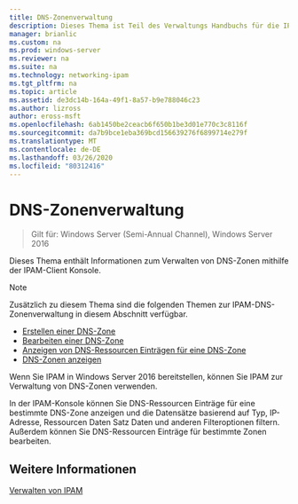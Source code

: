 ```yaml
---
title: DNS-Zonenverwaltung
description: Dieses Thema ist Teil des Verwaltungs Handbuchs für die IP-Adressverwaltung (IPAM) in Windows Server 2016.
manager: brianlic
ms.custom: na
ms.prod: windows-server
ms.reviewer: na
ms.suite: na
ms.technology: networking-ipam
ms.tgt_pltfrm: na
ms.topic: article
ms.assetid: de3dc14b-164a-49f1-8a57-b9e788046c23
ms.author: lizross
author: eross-msft
ms.openlocfilehash: 6ab1450be2ceacb6f650b1be3d01e770c3c8116f
ms.sourcegitcommit: da7b9bce1eba369bcd156639276f6899714e279f
ms.translationtype: MT
ms.contentlocale: de-DE
ms.lasthandoff: 03/26/2020
ms.locfileid: "80312416"
---
```

# <a name="dns-zone-management"></a>DNS-Zonenverwaltung

>Gilt für: Windows Server (Semi-Annual Channel), Windows Server 2016

Dieses Thema enthält Informationen zum Verwalten von DNS-Zonen mithilfe der IPAM-Client Konsole.  
  
> [!NOTE]  
> Zusätzlich zu diesem Thema sind die folgenden Themen zur IPAM-DNS-Zonenverwaltung in diesem Abschnitt verfügbar.  
>   
> -   [Erstellen einer DNS-Zone](../../technologies/ipam/Create-a-DNS-Zone.md)  
> -   [Bearbeiten einer DNS-Zone](../../technologies/ipam/Edit-a-DNS-Zone.md)  
> -   [Anzeigen von DNS-Ressourcen Einträgen für eine DNS-Zone](../../technologies/ipam/View-DNS-Resource-Records-for-a-DNS-Zone.md)  
> -   [DNS-Zonen anzeigen](../../technologies/ipam/View-DNS-Zones.md)  
  
Wenn Sie IPAM in Windows Server 2016 bereitstellen, können Sie IPAM zur Verwaltung von DNS-Zonen verwenden.  
  
In der IPAM-Konsole können Sie DNS-Ressourcen Einträge für eine bestimmte DNS-Zone anzeigen und die Datensätze basierend auf Typ, IP-Adresse, Ressourcen Daten Satz Daten und anderen Filteroptionen filtern. Außerdem können Sie DNS-Ressourcen Einträge für bestimmte Zonen bearbeiten.  
  
## <a name="see-also"></a>Weitere Informationen  
[Verwalten von IPAM](Manage-IPAM.md)  
  


